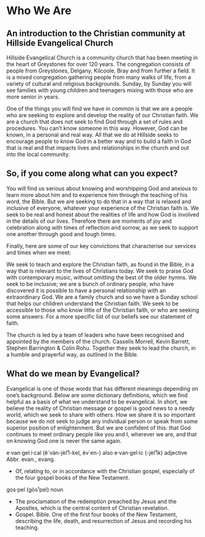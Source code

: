 # Who We Are

## An introduction to the Christian community at Hillside Evangelical Church

Hillside Evangelical Church is a community church that has been meeting in the heart of Greystones for over 120 years. The congregation consists of people from Greystones, Delgany, Kilcoole, Bray and from further a field. It is a mixed congregation gathering people from many walks of life, from a variety of cultural and religious backgrounds. Sunday, by Sunday you will see families with young children and teenagers mixing with those who are more senior in years.

One of the things you will find we have in common is that we are a people who are seeking to explore and develop the reality of our Christian faith. We are a church that does not seek to find God through a set of rules and procedures. You can’t know someone in this way. However, God can be known, in a personal and real way. All that we do at Hillside seeks to encourage people to know God in a better way and to build a faith in God that is real and that impacts lives and relationships in the church and out into the local community.

## So, if you come along what can you expect?

You will find us serious about knowing and worshipping God and anxious to learn more about him and to experience him through the teaching of his word, the Bible. But we are seeking to do that in a way that is relaxed and inclusive of everyone, whatever your experience of the Christian faith is. We seek to be real and honest about the realities of life and how God is involved in the details of our lives. Therefore there are moments of joy and celebration along with times of reflection and sorrow, as we seek to support one another through good and tough times.

Finally, here are some of our key convictions that characterise our services and times when we meet:

We seek to teach and explore the Christian faith, as found in the Bible, in a way that is relevant to the lives of Christians today.
We seek to praise God with contemporary music, without omitting the best of the older hymns.
We seek to be inclusive; we are a bunch of ordinary people, who have discovered it is possible to have a personal relationship with an extraordinary God.
We are a family church and so we have a Sunday school that helps our children understand the Christian faith.
We seek to be accessible to those who know little of the Christian faith, or who are seeking some answers.
For a more specific list of our beliefs see our statement of faith.

The church is led by a team of leaders who have been recognised and appointed by the members of the church. Cassells Morrell, Kevin Barrett, Stephen Barrington & Colin Rohu. Together they seek to lead the church, in a humble and prayerful way, as outlined in the Bible.

## What do we mean by Evangelical?

Evangelical is one of those words that has different meanings depending on one’s background. Below are some dictionary definitions, which we find helpful as a basis of what we understand to be evangelical. In short, we believe the reality of Christian message or gospel is good news to a needy world, which we seek to share with others. How we share it is so important because we do not seek to judge any individual person or speak from some superior position of enlightenment. But we are confident of this: that God continues to meet ordinary people like you and I, wherever we are, and that on knowing God one is never the same again.  

e·van·gel·i·cal
(ê´vàn-jèl¹î-kel, èv´en-) also e·van·gel·ic (-jèl¹îk) adjective
Abbr. evan., evang.  

- Of, relating to, or in accordance with the Christian gospel, especially of the four gospel books of the New Testament.  

gos·pel
(gòs¹pel) noun

- The proclamation of the redemption preached by Jesus and the Apostles, which is the central content of Christian revelation.
- Gospel. Bible. One of the first four books of the New Testament, describing the life, death, and resurrection of Jesus and recording his teaching.